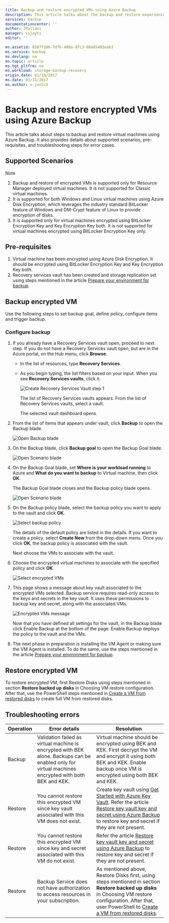 ```yaml
---
title: Backup and restore encrypted VMs using Azure Backup
description: This article talks about the backup and restore experience for VMs encrypted using Azure Disk Encryption.
services: backup
documentationcenter: ''
author: JPallavi
manager: vijayts
editor: ''

ms.assetid: 8387f186-7d7b-400a-8fc3-88a85403ea63
ms.service: backup
ms.devlang: na
ms.topic: article
ms.tgt_pltfrm: na
ms.workload: storage-backup-recovery
origin.date: 01/18/2017
ms.date: 03/31/2017
ms.author: v-junlch
---
```


# Backup and restore encrypted VMs using Azure Backup
This article talks about steps to backup and restore virtual machines using Azure Backup. It also provides details about supported scenarios, pre-requisites, and troubleshooting steps for error cases.

## Supported Scenarios
> [!NOTE]
> 1. Backup and restore of encrypted VMs is supported only for Resource Manager deployed virtual machines. It is not supported for Classic virtual machines. <br>
> 2. It is supported for both Windows and Linux virtual machines using Azure Disk Encryption, which leverages the industry standard BitLocker feature of Windows and DM-Crypt feature of Linux to provide encryption of disks. <br>
> 3. It is supported only for virtual machines encrypted using BitLocker Encryption Key and Key Encryption Key both. It is not supported for virtual machines encrypted using BitLocker Encryption Key only. <br>
>
>

## Pre-requisites
1. Virtual machine has been encrypted using Azure Disk Encryption. It should be encrypted using BitLocker Encryption Key and Key Encryption Key both.
2. Recovery services vault has been created and storage replication set using steps mentioned in the article [Prepare your environment for backup](./backup-azure-arm-vms-prepare.md).

## Backup encrypted VM
Use the following steps to set backup goal, define policy, configure items and trigger backup.

### Configure backup
1. If you already have a Recovery Services vault open, proceed to next step. If you do not have a Recovery Services vault open, but are in the Azure portal, on the Hub menu, click **Browse**.

   - In the list of resources, type **Recovery Services**.
   - As you begin typing, the list filters based on your input. When you see **Recovery Services vaults**, click it.

      ![Create Recovery Services Vault step 1](./media/backup-azure-vms-encryption/browse-to-rs-vaults.png) <br/>

     The list of Recovery Services vaults appears. From the list of Recovery Services vaults, select a vault.

     The selected vault dashboard opens.
2. From the list of items that appears under vault, click **Backup** to open the Backup blade.

      ![Open Backup blade](./media/backup-azure-vms-encryption/select-backup.png)
3. On the Backup blade, click **Backup goal** to open the Backup Goal blade.

      ![Open Scenario blade](./media/backup-azure-vms-encryption/select-backup-goal-one.png)
4. On the Backup Goal blade, set **Where is your workload running** to Azure and **What do you want to backup** to Virtual machine, then click **OK**.

   The Backup Goal blade closes and the Backup policy blade opens.

   ![Open Scenario blade](./media/backup-azure-vms-encryption/select-backup-goal-two.png)
5. On the Backup policy blade, select the backup policy you want to apply to the vault and click **OK**.

      ![Select backup policy](./media/backup-azure-vms-encryption/setting-rs-backup-policy-new.png)

    The details of the default policy are listed in the details. If you want to create a policy, select **Create New** from the drop-down menu. Once you click **OK**, the backup policy is associated with the vault.

    Next choose the VMs to associate with the vault.
6. Choose the encrypted virtual machines to associate with the specified policy and click **OK**.

      ![Select encrypted VMs](./media/backup-azure-vms-encryption/selected-encrypted-vms.png)
7. This page shows a message about key vault associated to the encrypted VMs selected. Backup service requires read-only access to the keys and secrets in the key vault. It uses these permissions to backup key and secret, along with the associated VMs.

      ![Encrypted VMs message](./media/backup-azure-vms-encryption/encrypted-vm-message.png)

      Now that you have defined all settings for the vault, in the Backup blade click Enable Backup at the bottom of the page. Enable  Backup deploys the policy to the vault and the VMs.
8. The next phase in preparation is installing the VM Agent or making sure the VM Agent is installed. To do the same, use the steps mentioned in the article [Prepare your environment for backup](./backup-azure-arm-vms-prepare.md).

## Restore encrypted VM
To restore encrypted VM, first Restore Disks using steps mentioned in section **Restore backed up disks** in Choosing VM restore configuration. After that, use the PowerShell steps mentioned in [Create a VM from restored disks](./backup-azure-vms-automation.md#create-a-vm-from-restored-disks) to create full VM from restored disks.

## Troubleshooting errors
| Operation | Error details | Resolution |
| --- | --- | --- |
| Backup |Validation failed as virtual machine is encrypted with BEK alone. Backups can be enabled only for virtual machines encrypted with both BEK and KEK. |Virtual machine should be encrypted using BEK and KEK. First decrypt the VM and encrypt it using both BEK and KEK. Enable backup once VM is encrypted using both BEK and KEK.  |
| Restore |You cannot restore this encrypted VM since key vault associated with this VM does not exist. |Create key vault using [Get Started with Azure Key Vault](../key-vault/key-vault-get-started.md). Refer the article [Restore key vault key and secret using Azure Backup](./backup-azure-restore-key-secret.md) to restore key and secret if they are not present. |
| Restore |You cannot restore this encrypted VM since key and secret associated with this VM do not exist. |Refer the article [Restore key vault key and secret using Azure Backup](./backup-azure-restore-key-secret.md) to restore key and secret if they are not present. |
| Restore |Backup Service does not have authorization to access resources in your subscription. |As mentioned above, Restore Disks first, using steps mentioned in section **Restore backed up disks** in Choosing VM restore configuration. After that, user PowerShell to [Create a VM from restored disks](./backup-azure-vms-automation.md#create-a-vm-from-restored-disks).